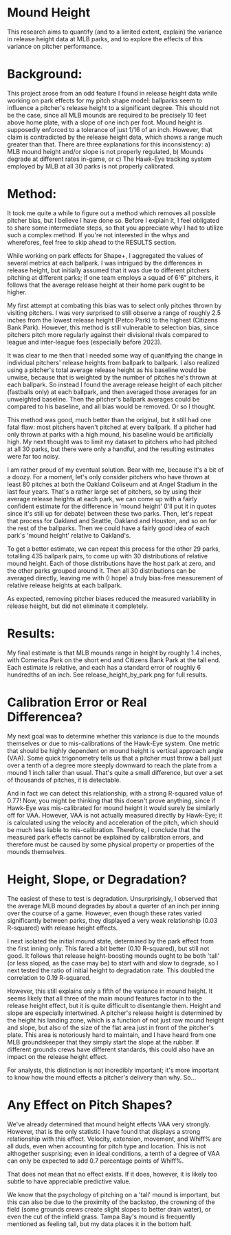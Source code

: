 # Mound Height
This research aims to quantify (and to a limited extent, explain) the variance in release height data at MLB parks, and to explore the effects of this variance on pitcher performance.

# Background:
This project arose from an odd feature I found in release height data while working on park effects for my pitch shape model: ballparks seem to influence a pitcher's release height to a significant degree. This should not be the case, since all MLB mounds are required to be precisely 10 feet above home plate, with a slope of one inch per foot. Mound height is supposedly enforced to a tolerance of just 1/16 of an inch. However, that claim is contradicted by the release height data, which shows a range much greater than that. There are three explanations for this inconsistency:
a) MLB mound height and/or slope is not properly regulated,
b) Mounds degrade at different rates in-game, or
c) The Hawk-Eye tracking system employed by MLB at all 30 parks is not properly calibrated.

# Method:
It took me quite a while to figure out a method which removes all possible pitcher bias, but I believe I have done so. Before I explain it, I feel obligated to share some intermediate steps, so that you appreciate why I had to utilize such a complex method. If you're not interested in the whys and wherefores, feel free to skip ahead to the RESULTS section.

While working on park effects for Shape+, I aggregated the values of several metrics at each ballpark. I was intrigued by the differences in release height, but initially assumed that it was due to different pitchers pitching at different parks; if one team employs a squad of 6'6" pitchers, it follows that the average release height at their home park ought to be higher. 

My first attempt at combating this bias was to select only pitches thrown by visiting pitchers. I was very surprised to still observe a range of roughly 2.5 inches from the lowest release height (Petco Park) to the highest (Citizens Bank Park). However, this method is still vulnerable to selection bias, since pitchers pitch more regularly against their divisional rivals compared to league and inter-league foes (especially before 2023).

It was clear to me then that I needed some way of quanitfying the change in individual pitchers' release heights from ballpark to ballpark. I also realized using a pitcher's total average release height as his baseline would be unwise, because that is weighted by the number of pitches he's thrown at each ballpark. So instead I found the average release height of each pitcher (fastballs only) at each ballpark, and then averaged those averages for an unweighted baseline. Then the pitcher's ballpark averages could be compared to his baseline, and all bias would be removed. Or so I thought.

This method was good, much better than the original, but it still had one fatal flaw: most pitchers haven't pitched at every ballpark. If a pitcher had only thrown at parks with a high mound, his baseline would be artificially high. My next thought was to limit my dataset to pitchers who had pitched at all 30 parks, but there were only a handful, and the resulting estimates were far too noisy.

I am rather proud of my eventual solution. Bear with me, because it's a bit of a doozy. For a moment, let's only consider pitchers who have thrown at least 80 pitches at both the Oakland Coliseum and at Angel Stadium in the last four years. That's a rather large set of pitchers, so by using their average release heights at each park, we can come up with a fairly confident estimate for the difference in 'mound height' (I'll put it in quotes since it's still up for debate) between these two parks. Then, let's repeat that process for Oakland and Seattle, Oakland and Houston, and so on for the rest of the ballparks. Then we could have a fairly good idea of each park's 'mound height' relative to Oakland's. 

To get a better estimate, we can repeat this process for the other 29 parks, totalling 435 ballpark pairs, to come up with 30 distributions of relative mound height. Each of those distributions have the host park at zero, and the other parks grouped around it. Then all 30 distributions can be averaged directly, leaving me with (I hope) a truly bias-free measurement of relative release heights at each ballpark.

As expected, removing pitcher biases reduced the measured variablilty in release height, but did not eliminate it completely.

# Results:
My final estimate is that MLB mounds range in height by roughly 1.4 inches, with Comerica Park on the short end and Citizens Bank Park at the tall end. Each estimate is relative, and each has a standard error of roughly 6 hundredths of an inch. See release_height_by_park.png for full results.

# Calibration Error or Real Differencea?
My next goal was to determine whether this variance is due to the mounds themselves or due to mis-calibrations of the Hawk-Eye system. One metric that should be highly dependent on mound height is vertical approach angle (VAA). Some quick trigonometry tells us that a pitcher must throw a ball just over a tenth of a degree more steeply downward to reach the plate from a mound 1 inch taller than usual. That's quite a small difference, but over a set of thousands of pitches, it is detectable.

And in fact we can detect this relationship, with a strong R-squared value of 0.77! Now, you might be thinking that this doesn't prove anything, since if Hawk-Eye was mis-calibrated for mound height it would surely be similarly off for VAA. However, VAA is not actually measured directly by Hawk-Eye; it is calculated using the velocity and acceleration of the pitch, which should be much less liable to mis-calibration. Therefore, I conclude that the measured park effects cannot be explained by calibration errors, and therefore must be caused by some physical property or properties of the mounds themselves.

# Height, Slope, or Degradation?
The easiest of these to test is degradation. Unsurprisingly, I observed that the average MLB mound degrades by about a quarter of an inch per inning over the course of a game. However, even though these rates varied significantly between parks, they displayed a very weak relationship (0.03 R-squared) with release height effects. 

I next isolated the initial mound state, determined by the park effect from the first inning only. This fared a bit better (0.10 R-squared), but still not good. It follows that release height-boosting mounds ought to be both 'tall' (or less sloped, as the case may be) to start with and slow to degrade, so I next tested the ratio of initial height to degradation rate. This doubled the correlation to 0.19 R-squared.

However, this still explains only a fifth of the variance in mound height. It seems likely that all three of the main mound features factor in to the release height effect, but it is quite difficult to disentangle them. Height and slope are especially intertwined. A pitcher's release height is determined by the height his landing zone, which is a function of not just raw mound height and slope, but also of the size of the flat area just in front of the pitcher's plate. This area is notoriously hard to maintain, and I have heard from one MLB groundskeeper that they simply start the slope at the rubber. If different grounds crews have different standards, this could also have an impact on the release height effect.

For analysts, this distinction is not incredibly important; it's more important to know how the mound effects a pitcher's delivery than why. So...

# Any Effect on Pitch Shapes?
We've already determined that mound height effects VAA very strongly. However, that is the only statistic I have found that displays a strong relationship with this effect. Velocity, extension, movement, and Whiff% are all duds, even when accounting for pitch type and location. This is not althogether susprising; even in ideal conditions, a tenth of a degree of VAA can only be expected to add 0.7 percentage points of Whiff%. 

That does not mean that no effect exists. If it does, however, it is likely too subtle to have appreciable predictive value. 

We know that the psychology of pitching on a 'tall' mound is important, but this can also be due to the proximity of the backstop, the crowning of the field (some grounds crews create slight slopes to better drain water), or even the cut of the infield grass. Tampa Bay's mound is frequently mentioned as feeling tall, but my data places it in the bottom half.

